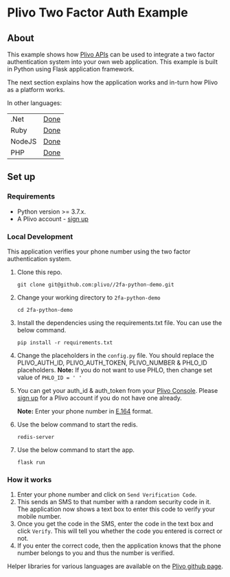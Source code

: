 Plivo Two Factor Auth Example
=======================================

## About

This example shows how [Plivo APIs](http://plivo.com/api) can be used to integrate a two factor authentication system into your own web application. This example is built in Python using Flask application framework.

The next section explains how the application works and in-turn how Plivo as a platform works. 

In other languages:
<table>
   <tr>
      <td>.Net</td>
      <td><a href="https://github.com/plivo/2fa-dotnet-demo">Done</a></td>
   </tr>
   <tr>
      <td>Ruby</td>
      <td><a href="https://github.com/plivo/2fa-ruby-demo">Done</a></td>
   </tr>
   <tr>
      <td>NodeJS</td>
      <td><a href="https://github.com/plivo/2fa-node-demo">Done</a></td>
   </tr>
   <tr>
      <td>PHP</td>
      <td><a href="https://github.com/plivo/2fa-php-demo">Done</a></td>
   </tr>
</table>

## Set up

### Requirements

- Python version >= 3.7.x.
- A Plivo account - [sign up](https://console.plivo.com/accounts/register/)

### Local Development

This application verifies your phone number using the two factor authentication system.

1. Clone this repo.
    ```shell
    git clone git@github.com:plivo//2fa-python-demo.git    
    ```
2. Change your working directory to `2fa-python-demo`
    ```shell
    cd 2fa-python-demo
    ```
3. Install the dependencies using the requirements.txt file. You can use the below command.
    ```shell
    pip install -r requirements.txt
    ```
4. Change the placeholders in the `config.py` file. You should replace the PLIVO_AUTH_ID, PLIVO_AUTH_TOKEN, PLIVO_NUMBER & PHLO_ID placeholders.
    **Note:** If you do not want to use PHLO, then change set value of `PHLO_ID = ' '`

5. You can get your auth_id & auth_token from your [Plivo Console](http://console.plivo.com/). Please [sign up](https://console.plivo.com/accounts/register/) for a Plivo account if you do not have one already. 
    
    **Note:** Enter your phone number in [E.164](http://en.wikipedia.org/wiki/E.164) format. 

6. Use the below command to start the redis. 
    ```shell
    redis-server
    ```

7. Use the below command to start the app. 
    ```shell
    flask run
    ```

### How it works
1. Enter your phone number and click on `Send Verification Code`. 
2. This sends an SMS to that number with a random security code in it. The application now shows a text box to enter this code to verify your mobile number. 
3. Once you get the code in the SMS, enter the code in the text box and click `Verify`. This will tell you whether the code you entered is correct or not. 
4. If you enter the correct code, then the application knows that the phone number belongs to you and thus the number is verified.

Helper libraries for various languages are available on the [Plivo github page](http://github.com/plivo).
